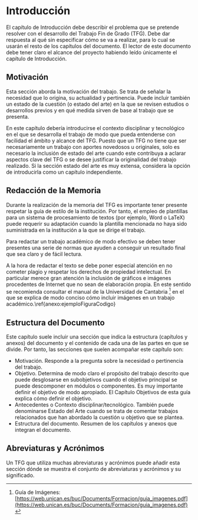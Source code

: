 # Introducción 

El capítulo de Introducción debe describir el problema que se pretende resolver con el desarrollo del Trabajo Fin de Grado (TFG). Debe dar respuesta al qué sin especificar cómo se va a realizar, para lo cual se usarán el resto de los capítulos del documento. El lector de este documento debe tener claro el alcance del proyecto habiendo leído únicamente el capítulo de Introducción.

## Motivación

Esta sección aborda la motivación del trabajo. Se trata de señalar la necesidad que lo origina, su actualidad y pertinencia. Puede incluir también un estado de la cuestión (o estado del arte) en la que se revisen estudios o desarrollos previos y en qué medida sirven de base al trabajo que se presenta.

En este capítulo debería introducirse el contexto disciplinar y tecnológico en el que se desarrolla el trabajo de modo que pueda entenderse con facilidad el ámbito y alcance del TFG. Puesto que un TFG no tiene que ser necesariamente un trabajo con aportes novedosos u originales, solo es necesario la inclusión de estado del arte cuando este contribuya a aclarar aspectos clave del TFG o se desee justificar la originalidad del trabajo realizado. Si la sección estado del arte es muy extensa, considera la opción de introducirla como un capítulo independiente.

## Redacción de la Memoria

Durante la realización de la memoria del TFG es importante tener presente respetar la guía de estilo de la institución. Por tanto, el empleo de plantillas para un sistema de procesamiento de textos (por ejemplo, Word o LaTeX) puede requerir su adaptación cuando la plantilla mencionada no haya sido suministrada en la institución a la que se dirige el trabajo.

Para redactar un trabajo académico de modo efectivo se deben tener presentes una serie de normas que ayuden a conseguir un resultado final que sea claro y de fácil lectura.

A la hora de redactar el texto se debe poner especial atención en no cometer plagio y respetar los derechos de propiedad intelectual. En particular merece gran atención la inclusión de gráficos e imágenes procedentes de Internet que no sean de elaboración propia. En este sentido se recomienda consultar el manual de la Universidad de Cantabria [^incluir_img]  en el que se explica de modo conciso cómo incluir imágenes en un trabajo académico.\ref{anexo:ejemploFiguraCodigo}

[^incluir_img]: Guía de Imágenes: [https://web.unican.es/buc/Documents/Formacion/guia_imagenes.pdf](https://web.unican.es/buc/Documents/Formacion/guia_imagenes.pdf)



## Estructura del Documento

Este capítulo suele incluir una sección que indica la estructura (capítulos y anexos) del documento y el contenido de cada una de las partes en que se divide. Por tanto, las secciones que suelen acompañar este capítulo son:

- Motivación. Responde a la pregunta sobre la necesidad o pertinencia del trabajo.
- Objetivo. Determina de modo claro el propósito del trabajo descrito que puede desglosarse en subobjetivos cuando el objetivo principal se puede descomponer en módulos o componentes. Es muy importante definir el objetivo de modo apropiado. El Capítulo Objetivos de esta guía explica cómo definir el objetivo.
- Antecedentes o Contexto disciplinar/tecnológico. También puede denominarse Estado del Arte cuando se trata de comentar trabajos relacionados que han abordado la cuestión u objetivo que se plantea.
- Estructura del documento. Resumen de los capítulos y anexos que integran el documento.

## Abreviaturas y Acrónimos

Un TFG que utiliza muchas abreviaturas y acrónimos puede añadir esta sección dónde se muestra el conjunto de abreviaturas y acrónimos y su significado.
